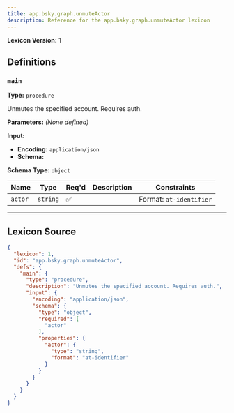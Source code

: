 ```yaml
---
title: app.bsky.graph.unmuteActor
description: Reference for the app.bsky.graph.unmuteActor lexicon
---
```

**Lexicon Version:** 1

## Definitions

<a name="main"></a>
### `main`

**Type:** `procedure`

Unmutes the specified account. Requires auth.

**Parameters:** _(None defined)_

**Input:**

- **Encoding:** `application/json`
- **Schema:**

**Schema Type:** `object`

| Name | Type | Req'd  | Description | Constraints |
|------|------|----------|-------------|-------------|
| `actor` | `string` | ✅  |  | Format: `at-identifier` |

---

## Lexicon Source
```json
{
  "lexicon": 1,
  "id": "app.bsky.graph.unmuteActor",
  "defs": {
    "main": {
      "type": "procedure",
      "description": "Unmutes the specified account. Requires auth.",
      "input": {
        "encoding": "application/json",
        "schema": {
          "type": "object",
          "required": [
            "actor"
          ],
          "properties": {
            "actor": {
              "type": "string",
              "format": "at-identifier"
            }
          }
        }
      }
    }
  }
}
```
